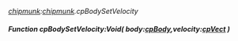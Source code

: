 _[chipmunk](../../modules/chipmunk/chipmunk-module.md):[chipmunk](../../modules/chipmunk/chipmunk-module.md).cpBodySetVelocity_
##### Function cpBodySetVelocity:Void( body:[cpBody](../../modules/chipmunk/chipmunk-cpbody.md),velocity:[cpVect](../../modules/chipmunk/chipmunk-cpvect.md) )
